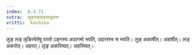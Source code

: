```yaml
---
index:  6.4.71
sutra:  लुङ्लङ्लृङ्क्ष्वडुदात्तः
vritti:  kashika 
---
```


लुङ् लङ् लृङित्येतेषु परतो ऽङ्गस्य अडागमो भवति, उदात्तश्च स भवति। लुङ् अकार्षीत्। अहार्षीत्। लङ् अकरोत्। अहरत्। लृङ् अकरिष्यत्। अहरिष्यत्।

